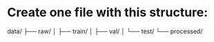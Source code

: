 # Create one file with this structure:

data/
  ├── raw/
  │   ├── train/
  │   ├── val/
  │   └── test/
  └── processed/
